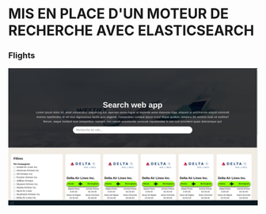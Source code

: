 # MIS EN PLACE D'UN MOTEUR DE RECHERCHE AVEC ELASTICSEARCH

### Flights

![Capture d'écran de la page Home](./static/capture.png)
